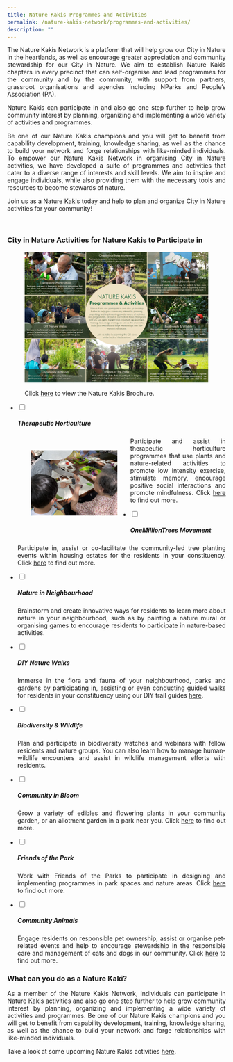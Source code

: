 ```yaml
---
title: Nature Kakis Programmes and Activities
permalink: /nature-kakis-network/programmes-and-activities/
description: ""
---
```

<section>
	<p align="justify">   
The Nature Kakis Network is a platform that will help grow our City in Nature in the heartlands, as well as encourage greater appreciation and community stewardship for our City in Nature. We aim to establish Nature Kakis chapters in every precinct that can self-organise and lead programmes for the community and by the community, with support from partners, grassroot organisations and agencies including NParks and People’s Association (PA).<br></p>

<p align="justify">Nature Kakis can participate in and also go one step further to help grow community interest by planning, organizing and implementing a wide variety of activities and programmes.<br></p> 
		
<p align="justify">Be one of our Nature Kakis champions and you will get to benefit from capability development, training, knowledge sharing, as well as the chance to build your network and forge relationships with like-minded individuals. To empower our Nature Kakis Network in organising City in Nature activities, we have developed a suite of programmes and activities that cater to a diverse range of interests and skill levels. We aim to inspire and engage individuals, while also providing them with the necessary tools and resources to become stewards of nature.<br></p>
		
<p align="justify">Join us as a Nature Kakis today and help to plan and organize City in Nature activities for your community!</p>
	<br>
</section>

<section>
<h3 class="w3-border-bottom w3-border-light-grey w3-padding-16">City in Nature Activities for Nature Kakis to Participate in</h3>

<figure>  
<picture> 
<img src="/images/nk8bubbles.PNG"> 
</picture>
<figcaption><p align="justify">Click <a href="/files/nature%20kakis_brochure_a4_18sept2023%20latest.pdf">here</a> to view the Nature Kakis Brochure.</p></figcaption>
</figure> 	
</section>	

<section>
	<ul class="jekyllcodex_accordion">
		<li><input type="checkbox" id="accordion1">
			<label for="accordion1"><h5>Therapeutic Horticulture</h5></label><div>
			<p align="justify"><img style="width:auto;height:150px;margin:30px" align="left" src="/images/TH%20Activities/theraputic_horticulture_activity1theraputic_horticulture_activity1.png">Participate and assist in therapeutic horticulture programmes that use plants and nature-related activities to promote low intensity exercise, stimulate memory, encourage positive social interactions and promote mindfulness. Click <a href="https://www.nparks.gov.sg/gardens-parks-and-nature/therapeutic-gardens/therapeutic-horticulture-programmes">here</a> to find out more.<br></p>
		</div></li>
		<li><input type="checkbox" id="accordion2">
			<label for="accordion2"><h5>OneMillionTrees Movement</h5></label><div>
			<p align="justify">Participate in, assist or co-facilitate the community-led tree planting events within housing estates for the residents in your constituency. Click <a href="https://www.nparks.gov.sg/treessg/one-million-trees-movement/about-the-movement">here</a> to find out more.</p>
		</div></li>
		<li><input type="checkbox" id="accordion3">
			<label for="accordion3"><h5>Nature in Neighbourhood</h5></label><div>
			<p align="justify">Brainstorm and create innovative ways for residents to learn more about nature in your neighbourhood, such as by painting a nature mural or organising games to encourage residents to participate in nature-based activities.</p>
		</div></li>
		<li><input type="checkbox" id="accordion4">
			<label for="accordion4"><h5>DIY Nature Walks</h5></label><div>
			<p align="justify">Immerse in the flora and fauna of your neighbourhood, parks and gardens by participating in, assisting or even conducting guided walks for residents in your constituency using our DIY trail guides <a href="https://www.nparks.gov.sg/gardens-parks-and-nature/therapeutic-gardens/therapeutic-horticulture-programmes">here</a>.</p>
		</div></li>
		<li><input type="checkbox" id="accordion5">
			<label for="accordion5"><h5>Biodiversity &amp; Wildlife</h5></label><div>
			<p align="justify">Plan and participate in biodiversity watches and webinars with fellow residents and nature groups. You can also learn how to manage human-wildlife encounters and assist in wildlife management efforts with residents.</p>
		</div></li>
		<li><input type="checkbox" id="accordion6">
			<label for="accordion6"><h5>Community in Bloom</h5></label><div>
			<p align="justify">Grow a variety of edibles and flowering plants in your community garden, or an allotment garden in a park near you. Click <a href="https://www.nparks.gov.sg/gardening/community-in-bloom-initiative">here</a> to find out more.</p>
		</div></li>
		<li><input type="checkbox" id="accordion7">
			<label for="accordion7"><h5>Friends of the Park</h5></label><div>
			<p align="justify">Work with Friends of the Parks to participate in designing and implementing programmes in park spaces and nature areas. Click <a href="https://www.nparks.gov.sg/partner-us/volunteer/friends-of-the-parks">here</a> to find out more.</p>
		</div></li>
		<li><input type="checkbox" id="accordion8">
			<label for="accordion8"><h5>Community Animals</h5></label><div>
			<p align="justify">Engage residents on responsible pet ownership, assist or organise pet-related events and help to encourage stewardship in the responsible care and management of cats and dogs in our community. Click <a href="https://www.nparks.gov.sg/avs/animals">here</a> to find out more.</p>
		</div></li>
	</ul>
</section>	
	
<section>
<h3>What can you do as a Nature Kaki?</h3>	
<p align="justify">As a member of the Nature Kakis Network, individuals can participate in Nature Kakis activities and also go one step further to help grow community interest by planning, organizing and implementing a wide variety of activities and programmes. Be one of our Nature Kakis champions and you will get to benefit from capability development, training, knowledge sharing, as well as the chance to build your network and forge relationships with like-minded individuals.</p>
		
<p>Take a look at some upcoming Nature Kakis activities <a href="https://www.nparks.gov.sg/treessg/one-million-trees-movement/about-the-movement">here</a>.</p></section>